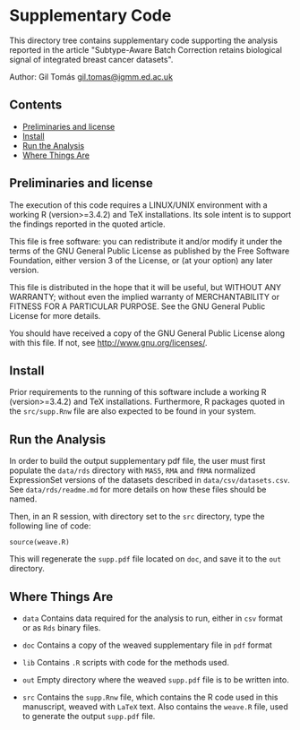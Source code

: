 # Supplementary Code

This directory tree contains supplementary code supporting the analysis reported
in the article "Subtype-Aware Batch Correction retains biological signal of
integrated breast cancer datasets".

Author: Gil Tomás <gil.tomas@igmm.ed.ac.uk>

## Contents
* [Preliminaries and license](#preliminaries-and-license)
* [Install](#install)
* [Run the Analysis](#run-the-analysis)
* [Where Things Are](#where-things-are)


## Preliminaries and license

The execution of this code requires a LINUX/UNIX environment with a working R
(version>=3.4.2) and TeX installations.  Its sole intent is to support the
findings reported in the quoted article.

This file is free software: you can redistribute it and/or modify it under the
terms of the GNU General Public License as published by the Free Software
Foundation, either version 3 of the License, or (at your option) any later
version.

This file is distributed in the hope that it will be useful, but WITHOUT ANY
WARRANTY; without even the implied warranty of MERCHANTABILITY or FITNESS FOR A
PARTICULAR PURPOSE.  See the GNU General Public License for more details.

You should have received a copy of the GNU General Public License along with
this file.  If not, see <http://www.gnu.org/licenses/>.

## Install

Prior requirements to the running of this software include a working R
(version>=3.4.2) and TeX installations.  Furthermore, R packages quoted in
the `src/supp.Rnw` file are also expected to be found in your system.

## Run the Analysis

In order to build the output supplementary pdf file, the user must first
populate the `data/rds` directory with `MAS5`, `RMA` and `fRMA` normalized
ExpressionSet versions of the datasets described in `data/csv/datasets.csv`.
See `data/rds/readme.md` for more details on how these files should be named.

Then, in an R session, with directory set to the `src` directory, type the
following line of code:

```
source(weave.R)
```

This will regenerate the `supp.pdf` file located on `doc`, and save it to the
`out` directory.

## Where Things Are

* `data`
Contains data required for the analysis to run, either in `csv` format or as
`Rds` binary files.

* `doc`
Contains a copy of the weaved supplementary file in `pdf` format

* `lib`
Contains `.R` scripts with code for the methods used.

* `out`
Empty directory where the weaved `supp.pdf` file is to be written into.

* `src`
Contains the `supp.Rnw` file, which contains the R code used in this
manuscript, weaved with `LaTeX` text.  Also contains the `weave.R` file, used to
generate the output `supp.pdf` file.
